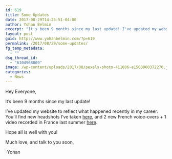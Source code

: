 ```yaml
---
id: 619
title: Some Updates
date: 2017-08-29T14:25:51-04:00
author: Yohan Belmin
excerpt: "It's been 9 months since my last update! I've updated my website to reflect what happened recently in my career. You'll find new headshots I've taken, and 2 new French voice-overs + 1 video recorded in France last summer."
layout: post
guid: http://www.yohanbelmin.com/?p=619
permalink: /2017/08/29/some-updates/
fg_temp_metadata:
  - ""
dsq_thread_id:
  - "6104968009"
image: /wp-content/uploads/2017/08/pexels-photo-411086-e1503960372270.jpeg
categories:
  - News
---
```

Hey Everyone,

It&#8217;s been 9 months since my last update!

I&#8217;ve updated my website to reflect what happened recently in my career. You&#8217;ll find new headshots I&#8217;ve taken <a href="http://www.yohanbelmin.com/photos/" target="_blank" rel="noopener">here</a>, and 2 new French voice-overs + 1 video recorded in France last summer <a href="http://www.yohanbelmin.com/media/" target="_blank" rel="noopener">here</a>.

Hope all is well with you!

Much love, and talk to you soon,

-Yohan